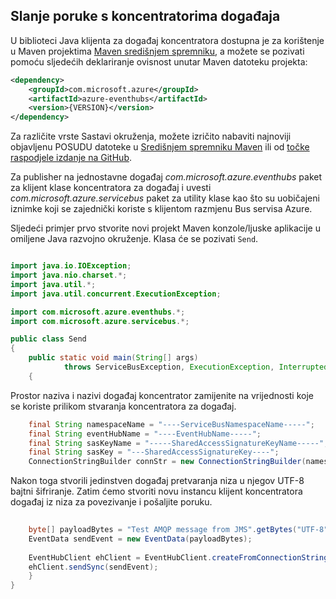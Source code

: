 ## <a name="send-messages-to-event-hubs"></a>Slanje poruke s koncentratorima događaja

U biblioteci Java klijenta za događaj koncentratora dostupna je za korištenje u Maven projektima [Maven središnjem spremniku](https://search.maven.org/#search%7Cga%7C1%7Ca%3A%22azure-eventhubs%22), a možete se pozivati pomoću sljedećih deklariranje ovisnost unutar Maven datoteku projekta:    

``` XML
<dependency>
    <groupId>com.microsoft.azure</groupId>
    <artifactId>azure-eventhubs</artifactId>
    <version>{VERSION}</version>
</dependency>
```
 
Za različite vrste Sastavi okruženja, možete izričito nabaviti najnoviji objavljenu POSUDU datoteke u [Središnjem spremniku Maven](https://search.maven.org/#search%7Cga%7C1%7Ca%3A%22azure-eventhubs%22) ili od [točke raspodjele izdanje na GitHub](https://github.com/Azure/azure-event-hubs/releases).  

Za publisher na jednostavne događaj *com.microsoft.azure.eventhubs* paket za klijent klase koncentratora za događaj i uvesti *com.microsoft.azure.servicebus* paket za utility klase kao što su uobičajeni iznimke koji se zajednički koriste s klijentom razmjenu Bus servisa Azure. 

Sljedeći primjer prvo stvorite novi projekt Maven konzole/ljuske aplikacije u omiljene Java razvojno okruženje. Klasa će se pozivati ```Send```.     

``` Java

import java.io.IOException;
import java.nio.charset.*;
import java.util.*;
import java.util.concurrent.ExecutionException;

import com.microsoft.azure.eventhubs.*;
import com.microsoft.azure.servicebus.*;

public class Send
{
    public static void main(String[] args) 
            throws ServiceBusException, ExecutionException, InterruptedException, IOException
    {
```

Prostor naziva i nazivi događaj koncentrator zamijenite na vrijednosti koje se koriste prilikom stvaranja koncentratora za događaj.

``` Java
    final String namespaceName = "----ServiceBusNamespaceName-----";
    final String eventHubName = "----EventHubName-----";
    final String sasKeyName = "-----SharedAccessSignatureKeyName-----";
    final String sasKey = "---SharedAccessSignatureKey----";
    ConnectionStringBuilder connStr = new ConnectionStringBuilder(namespaceName, eventHubName, sasKeyName, sasKey);
```

Nakon toga stvorili jedinstven događaj pretvaranja niza u njegov UTF-8 bajtni šifriranje. Zatim ćemo stvoriti novu instancu klijent koncentratora događaj iz niza za povezivanje i pošaljite poruku.   

``` Java 
                
    byte[] payloadBytes = "Test AMQP message from JMS".getBytes("UTF-8");
    EventData sendEvent = new EventData(payloadBytes);
    
    EventHubClient ehClient = EventHubClient.createFromConnectionStringSync(connStr.toString());
    ehClient.sendSync(sendEvent);
    }
}

``` 
